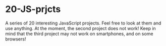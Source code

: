 # 20-JS-prjcts

A series of 20 interesting JavaScript projects.
Feel free to look at them and use anything.
At the moment, the second project does not work!
Keep in mind that the third project may not work on smartphones, and on some browsers!
